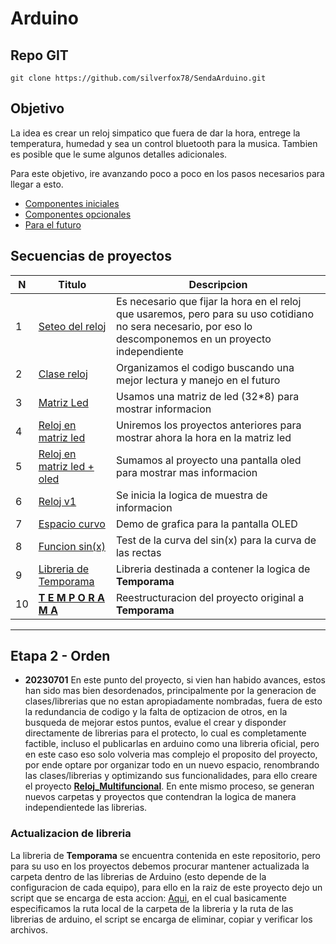# Arduino

## Repo GIT

```shell
git clone https://github.com/silverfox78/SendaArduino.git
```

## Objetivo

La idea es crear un reloj simpatico que fuera de dar la hora, entrege la temperatura, humedad y sea un control bluetooth para la musica.
Tambien es posible que le sume algunos detalles adicionales.

Para este objetivo, ire avanzando poco a poco en los pasos necesarios para llegar a esto.

- [Componentes iniciales](componentes.md)
- [Componentes opcionales](opcionales.md)
- [Para el futuro](futuros.md)

## Secuencias de proyectos

| N  | Titulo                                                                | Descripcion                                                                                                                                                  |
|----|-----------------------------------------------------------------------|--------------------------------------------------------------------------------------------------------------------------------------------------------------|
| 1  | [Seteo del reloj](proyectos/p001_reloj_set/readme.md)                 | Es necesario que fijar la hora en el reloj que usaremos, pero para su uso cotidiano no sera necesario, por eso lo descomponemos en un proyecto independiente |
| 2  | [Clase reloj](proyectos/p002_reloj_class/readme.md)                   | Organizamos el codigo buscando una mejor lectura y manejo en el futuro                                                                                       |
| 3  | [Matriz Led](proyectos/p003_matriz_led/readme.md)                     | Usamos una matriz de led (32*8) para mostrar informacion                                                                                                     |
| 4  | [Reloj en matriz led](proyectos/p004_reloj_led/readme.md)             | Uniremos los proyectos anteriores para mostrar ahora la hora en la matriz led                                                                                |
| 5  | [Reloj en matriz led + oled](proyectos/p005_reloj_led_oled/readme.md) | Sumamos al proyecto una pantalla oled para mostrar mas informacion                                                                                           |
| 6  | [Reloj v1](proyectos/p006_reloj_v1/readme.md)                         | Se inicia la logica de muestra de informacion                                                                                                                |
| 7  | [Espacio curvo](proyectos/p007_space_demo/readme.md)                  | Demo de grafica para la pantalla OLED                                                                                                                        |
| 8  | [Funcion sin(x)](proyectos/p008_curve_sin/readme.md)                  | Test de la curva del sin(x) para la curva de las rectas                                                                                                      |
| 9  | [Libreria de Temporama](libreria/readme.md)                           | Libreria destinada a contener la logica de **Temporama**                                                                                                     |
| 10 | [**T E M P O R A M A**](proyectos/Temporama/readme.md)                | Reestructuracion del proyecto original a **Temporama**                                                                                                       |

---

## Etapa 2 - Orden

- **20230701** En este punto del proyecto, si vien han habido avances, estos han sido mas bien desordenados, principalmente por la generacion de clases/librerias que no estan apropiadamente nombradas, fuera de esto la redundancia de codigo y la falta de optizacion de otros, en la busqueda de mejorar estos puntos, evalue el crear y disponder directamente de librerias para el protecto, lo cual es completamente factible, incluso el publicarlas en arduino como una libreria oficial, pero en este caso eso solo volveria mas complejo el proposito del proyecto, por ende optare por organizar todo en un nuevo espacio, renombrando las clases/librerias y optimizando sus funcionalidades, para ello creare el proyecto [**Reloj_Multifuncional**](proyectos/Temporama//readme.md). En ente mismo proceso, se generan nuevos carpetas y proyectos que contendran la logica de manera independientede las librerias.

### Actualizacion de libreria

La libreria de **Temporama** se encuentra contenida en este repositorio, pero para su uso en los proyectos debemos procurar mantener actualizada la carpeta dentro de las librerias de Arduino (esto depende de la configuracion de cada equipo), para ello en la raiz de este proyecto dejo un script que se encarga de esta accion: [Aqui](./clon_lib.sh), en el cual basicamente especificamos la ruta local de la carpeta de la libreria y la ruta de las librerias de arduino, el script se encarga de eliminar, copiar y verificar los archivos.